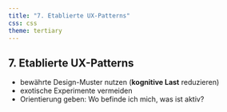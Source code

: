 ```yaml
---
title: "7. Etablierte UX-Patterns"
css: css
theme: tertiary
---
```

## 7. Etablierte UX-Patterns

- bewährte Design-Muster nutzen (**kognitive Last** reduzieren)
- exotische Experimente vermeiden
- Orientierung geben: Wo befinde ich mich, was ist aktiv?

